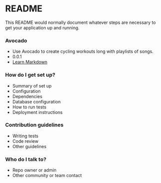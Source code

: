 # README #

This README would normally document whatever steps are necessary to get your application up and running.

### Avocado ###

* Use Avocado to create cycling workouts long with playlists of songs.
* 0.0.1
* [Learn Markdown](https://bitbucket.org/tutorials/markdowndemo)

### How do I get set up? ###

* Summary of set up
* Configuration
* Dependencies
* Database configuration
* How to run tests
* Deployment instructions

### Contribution guidelines ###

* Writing tests
* Code review
* Other guidelines

### Who do I talk to? ###

* Repo owner or admin
* Other community or team contact